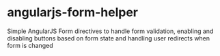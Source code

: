 angularjs-form-helper
=====================

Simple AngularJS Form directives to handle form validation, enabling and disabling buttons based on form state and handling user redirects when form is changed
